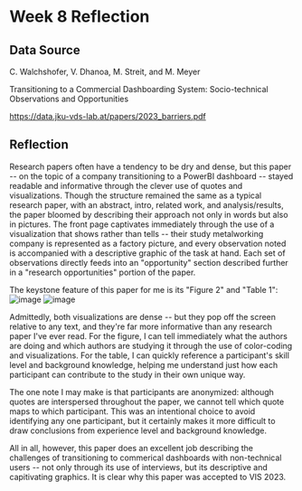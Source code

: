
# Week 8 Reflection
## Data Source
C. Walchshofer, V. Dhanoa, M. Streit, and M. Meyer

Transitioning to a Commercial Dashboarding System: Socio-technical Observations and Opportunities

https://data.jku-vds-lab.at/papers/2023_barriers.pdf

## Reflection
Research papers often have a tendency to be dry and dense, but this paper -- on the topic of a company transitioning to a PowerBI dashboard -- stayed readable and informative through the clever use of quotes and visualizations. Though the structure remained the same as a typical research paper, with an abstract, intro, related work, and analysis/results, the paper bloomed by describing their approach not only in words but also in pictures. The front page captivates immediately through the use of a visualization that shows rather than tells -- their study metalworking company is represented as a factory picture, and every observation noted is accompanied with a descriptive graphic of the task at hand. Each set of observations directly feeds into an "opportunity" section described further in a "research opportunities" portion of the paper.

The keystone feature of this paper for me is its "Figure 2" and "Table 1":
![image](https://github.com/akerekon/reflections-research/assets/89589162/fb0e5f3e-ce56-4b20-bffd-abeeffc532dc)
![image](https://github.com/akerekon/reflections-research/assets/89589162/215920f6-1769-4c17-8e2e-5b3c6170afe1)

Admittedly, both visualizations are dense -- but they pop off the screen relative to any text, and they're far more informative than any research paper I've ever read. For the figure, I can tell immediately what the authors are doing and which authors are studying it through the use of color-coding and visualizations. For the table, I can quickly reference a participant's skill level and background knowledge, helping me understand just how each participant can contribute to the study in their own unique way.

The one note I may make is that participants are anonymized: although quotes are interspersed throughout the paper, we cannot tell which quote maps to which participant. This was an intentional choice to avoid identifying any one participant, but it certainly makes it more difficult to draw conclusions from experience level and background knowledge. 

All in all, however, this paper does an excellent job describing the challenges of transitioning to commerical dashboards with non-technical users -- not only through its use of interviews, but its descriptive and capitivating graphics. It is clear why this paper was accepted to VIS 2023.


